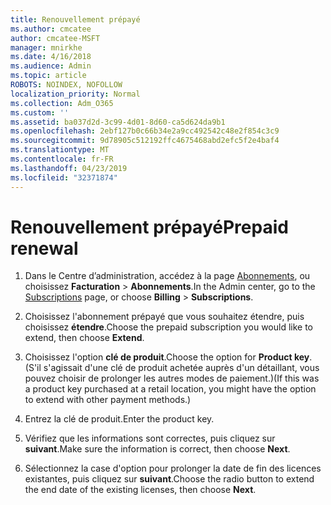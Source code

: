 ```yaml
---
title: Renouvellement prépayé
ms.author: cmcatee
author: cmcatee-MSFT
manager: mnirkhe
ms.date: 4/16/2018
ms.audience: Admin
ms.topic: article
ROBOTS: NOINDEX, NOFOLLOW
localization_priority: Normal
ms.collection: Adm_O365
ms.custom: ''
ms.assetid: ba037d2d-3c99-4d01-8d60-ca5d624da9b1
ms.openlocfilehash: 2ebf127b0c66b34e2a9cc492542c48e2f854c3c9
ms.sourcegitcommit: 9d78905c512192ffc4675468abd2efc5f2e4baf4
ms.translationtype: MT
ms.contentlocale: fr-FR
ms.lasthandoff: 04/23/2019
ms.locfileid: "32371874"
---
```

# <a name="prepaid-renewal"></a><span data-ttu-id="c4d58-102">Renouvellement prépayé</span><span class="sxs-lookup"><span data-stu-id="c4d58-102">Prepaid renewal</span></span>

1. <span data-ttu-id="c4d58-103">Dans le Centre d’administration, accédez à la page [Abonnements](https://go.microsoft.com/fwlink/p/?linkid=842054), ou choisissez **Facturation** \> **Abonnements**.</span><span class="sxs-lookup"><span data-stu-id="c4d58-103">In the Admin center, go to the [Subscriptions](https://go.microsoft.com/fwlink/p/?linkid=842054) page, or choose **Billing** \> **Subscriptions**.</span></span>
    
2. <span data-ttu-id="c4d58-104">Choisissez l'abonnement prépayé que vous souhaitez étendre, puis choisissez **étendre**.</span><span class="sxs-lookup"><span data-stu-id="c4d58-104">Choose the prepaid subscription you would like to extend, then choose **Extend**.</span></span>
    
3. <span data-ttu-id="c4d58-105">Choisissez l'option **clé de produit**.</span><span class="sxs-lookup"><span data-stu-id="c4d58-105">Choose the option for **Product key**.</span></span> <span data-ttu-id="c4d58-106">(S'il s'agissait d'une clé de produit achetée auprès d'un détaillant, vous pouvez choisir de prolonger les autres modes de paiement.)</span><span class="sxs-lookup"><span data-stu-id="c4d58-106">(If this was a product key purchased at a retail location, you might have the option to extend with other payment methods.)</span></span>
    
4. <span data-ttu-id="c4d58-107">Entrez la clé de produit.</span><span class="sxs-lookup"><span data-stu-id="c4d58-107">Enter the product key.</span></span>
    
5. <span data-ttu-id="c4d58-108">Vérifiez que les informations sont correctes, puis cliquez sur **suivant**.</span><span class="sxs-lookup"><span data-stu-id="c4d58-108">Make sure the information is correct, then choose **Next**.</span></span>
    
6. <span data-ttu-id="c4d58-109">Sélectionnez la case d'option pour prolonger la date de fin des licences existantes, puis cliquez sur **suivant**.</span><span class="sxs-lookup"><span data-stu-id="c4d58-109">Choose the radio button to extend the end date of the existing licenses, then choose **Next**.</span></span>
    

